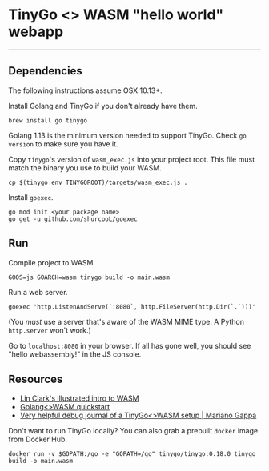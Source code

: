 # TinyGo <> WASM "hello world" webapp
-----

## Dependencies

The following instructions assume OSX 10.13+.

Install Golang and TinyGo if you don't already have them. 
```
brew install go tinygo
```
Golang 1.13 is the minimum version needed to support TinyGo. Check `go version` 
to make sure you have it.

Copy `tinygo`'s version of `wasm_exec.js` into your project root. 
This file must match the binary you use to build your WASM.
```
cp $(tinygo env TINYGOROOT)/targets/wasm_exec.js .
```

Install `goexec`.
```
go mod init <your package name>
go get -u github.com/shurcooL/goexec
```


## Run

Compile project to WASM.
```
GOOS=js GOARCH=wasm tinygo build -o main.wasm
```

Run a web server.
```
goexec 'http.ListenAndServe(`:8080`, http.FileServer(http.Dir(`.`)))'
```
(You _must_ use a server that's aware of the WASM MIME type. 
A Python `http.server` won't work.)

Go to `localhost:8080` in your browser. If all has gone well, you should see 
"hello webassembly!" in the JS console.


## Resources
- [Lin Clark's illustrated intro to WASM](https://hacks.mozilla.org/2017/02/a-cartoon-intro-to-webassembly/)
- [Golang<>WASM quickstart](https://github.com/golang/go/wiki/WebAssembly)
- [Very helpful debug journal of a TinyGo<>WASM setup | Mariano Gappa](https://marianogappa.github.io/software/2020/04/01/webassembly-tinygo-cheesse/)

Don't want to run TinyGo locally? You can also grab a prebuilt `docker` image 
from Docker Hub.
```
docker run -v $GOPATH:/go -e "GOPATH=/go" tinygo/tinygo:0.18.0 tinygo build -o main.wasm
```
